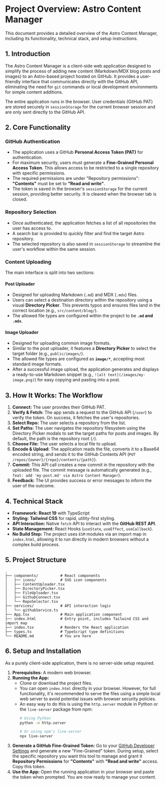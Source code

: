 # Project Overview: Astro Content Manager

This document provides a detailed overview of the Astro Content Manager, including its functionality, technical stack, and setup instructions.

## 1. Introduction

The Astro Content Manager is a client-side web application designed to simplify the process of adding new content (Markdown/MDX blog posts and images) to an Astro-based project hosted on GitHub. It provides a user-friendly interface that communicates directly with the GitHub API, eliminating the need for `git` commands or local development environments for simple content additions.

The entire application runs in the browser. User credentials (GitHub PAT) are stored securely in `sessionStorage` for the current browser session and are only sent directly to the GitHub API.

## 2. Core Functionality

### GitHub Authentication
- The application uses a GitHub **Personal Access Token (PAT)** for authentication.
- For maximum security, users must generate a **Fine-Grained Personal Access Token**. This allows access to be restricted to a single repository with specific permissions.
- The required permissions are under "Repository permissions": **"Contents"** must be set to **"Read and write"**.
- The token is saved in the browser's `sessionStorage` for the current session, providing better security. It is cleared when the browser tab is closed.

### Repository Selection
- Once authenticated, the application fetches a list of all repositories the user has access to.
- A search bar is provided to quickly filter and find the target Astro repository.
- The selected repository is also saved in `sessionStorage` to streamline the user's workflow within the same session.

### Content Uploading
The main interface is split into two sections:

#### **Post Uploader**
- Designed for uploading Markdown (`.md`) and MDX (`.mdx`) files.
- Users can select a destination directory within the repository using a visual **Directory Picker**. This prevents typos and ensures files land in the correct location (e.g., `src/content/blog/`).
- The allowed file types are configured within the project to be **`.md` and `.mdx`**.

#### **Image Uploader**
- Designed for uploading common image formats.
- Similar to the post uploader, it features a **Directory Picker** to select the target folder (e.g., `public/images/`).
- The allowed file types are configured as **`image/*`**, accepting most standard image formats.
- After a successful image upload, the application generates and displays a ready-to-use Markdown snippet (e.g., `![alt text](/images/my-image.png)`) for easy copying and pasting into a post.

## 3. How It Works: The Workflow

1.  **Connect:** The user provides their GitHub PAT.
2.  **Verify & Fetch:** The app sends a request to the GitHub API (`/user`) to verify the token. On success, it fetches the user's repositories.
3.  **Select Repo:** The user selects a repository from the list.
4.  **Set Paths:** The user navigates the repository filesystem using the Directory Picker modals to set the target paths for posts and images. By default, the path is the repository root (`/`).
5.  **Choose File:** The user selects a local file to upload.
6.  **Encode & Upload:** The application reads the file, converts it to a Base64 encoded string, and sends it to the GitHub Contents API (`PUT /repos/{owner}/{repo}/contents/{path}`).
7.  **Commit:** This API call creates a new commit in the repository with the uploaded file. The commit message is automatically generated (e.g., `feat: add 'my-post.md' via Astro Content Manager`).
8.  **Feedback:** The UI provides success or error messages to inform the user of the outcome.

## 4. Technical Stack

- **Framework:** **React 19** with TypeScript
- **Styling:** **Tailwind CSS** for rapid, utility-first styling.
- **API Interaction:** Native `fetch` API to interact with the **GitHub REST API**.
- **State Management:** React Hooks (`useState`, `useEffect`, `useCallback`).
- **No Build Step:** The project uses `ESM` modules via an import map in `index.html`, allowing it to run directly in modern browsers without a complex build process.

## 5. Project Structure

```
.
├── components/          # React components
│   ├── icons/           # SVG icon components
│   ├── ContentUploader.tsx
│   ├── DirectoryPicker.tsx
│   ├── FileUploader.tsx
│   ├── GithubConnect.tsx
│   └── RepoSelector.tsx
├── services/            # API interaction logic
│   └── githubService.ts
├── App.tsx              # Main application component
├── index.html           # Entry point, includes Tailwind CSS and import map
├── index.tsx            # Renders the React application
├── types.ts             # TypeScript type definitions
└── README.md            # You are here
```

## 6. Setup and Installation

As a purely client-side application, there is no server-side setup required.

1.  **Prerequisites:** A modern web browser.
2.  **Running the App:**
    - Clone or download the project files.
    - You can open `index.html` directly in your browser. However, for full functionality, it's recommended to serve the files using a simple local web server to avoid potential issues with browser security policies.
    - An easy way to do this is using the `http.server` module in Python or the `live-server` package from npm:
      ```bash
      # Using Python
      python -m http.server

      # Or using npm's live-server
      npx live-server
      ```
3.  **Generate a GitHub Fine-Grained Token:** Go to your [GitHub Developer Settings](https://github.com/settings/tokens/new?type=beta) and generate a new "Fine-Grained" token. During setup, select the specific repository you want this tool to manage and grant it **Repository Permissions** for **"Contents"** with **"Read and write"** access. Copy this token.
4.  **Use the App:** Open the running application in your browser and paste the token when prompted. You are now ready to manage your content.